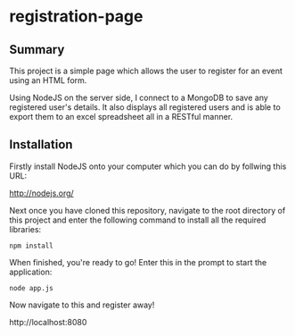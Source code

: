 registration-page
=================

## Summary 

This project is a simple page which allows the user to register for an event using an HTML form.

Using NodeJS on the server side, I connect to a MongoDB to save any registered user's details.
It also displays all registered users and is able to export them to an excel spreadsheet all in a RESTful manner.


## Installation

Firstly install NodeJS onto your computer which you can do by follwing this URL:

http://nodejs.org/

Next once you have cloned this repository, navigate to the root directory of this project and enter the following command to install all the required libraries:

`npm install`

When finished, you're ready to go! Enter this in the prompt to start the application:

`node app.js`

Now navigate to this and register away!

http://localhost:8080


